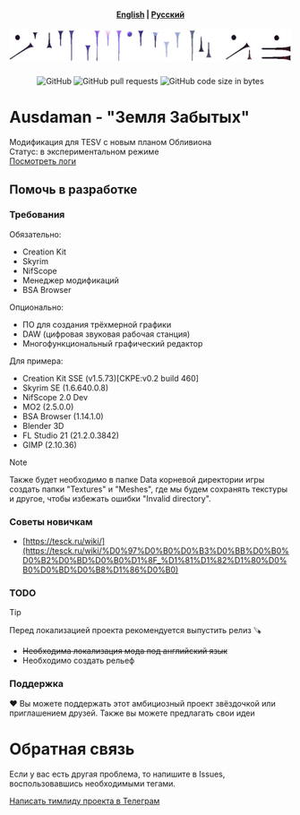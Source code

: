 <h4 align="center">
  <a href="https://github.com/MSIBorisyeltsin/Ausdaman/blob/main/README.md">English</a> |
  <a href="https://github.com/MSIBorisyeltsin/Ausdaman/blob/main/README-ru.md">Русский</a>
</h4>
<h5 align="center">
  <img src="https://github.com/MSIBorisyeltsin/Ausdaman/blob/main/pic.png" alt="austadamanPicture">
  <br>
</h5>
<p align="center">
  <img alt="GitHub" src="https://img.shields.io/github/license/MSIBorisyeltsin/Ausdaman">
  <img alt="GitHub pull requests" src="https://img.shields.io/github/issues-pr/MSIBorisyeltsin/Ausdaman">
  <img alt="GitHub code size in bytes" src="https://img.shields.io/github/languages/code-size/MSIBorisyeltsin/Ausdaman">
</p>

# Ausdaman - "Земля Забытых"

Модификация для TESV с новым планом Обливиона
<br>
Статус: в экспериментальном режиме
<br>
<a href="https://github.com/MSIBorisyeltsin/Ausdaman/blob/main/Logs/">Посмотреть логи</a>

<!-- ## Ключевые изменения -->

## Помочь в разработке
### Требования
Обязательно:
- Creation Kit
- Skyrim
- NifScope
- Менеджер модификаций
- BSA Browser

Опционально:
- ПО для создания трёхмерной графики
- DAW (цифровая звуковая рабочая станция)
- Многофункциональный графический редактор

Для примера:
- Creation Kit SSE (v1.5.73)[CKPE:v0.2 build 460]
- Skyrim SE (1.6.640.0.8)
- NifScope 2.0 Dev
- MO2 (2.5.0.0)
- BSA Browser (1.14.1.0)
- Blender 3D
- FL Studio 21 (21.2.0.3842)
- GIMP (2.10.36)

> [!NOTE]
> Также будет необходимо в папке Data корневой директории игры создать папки "Textures" и "Meshes", где мы будем сохранять текстуры и другое, чтобы избежать ошибки "Invalid directory".

### Советы новичкам
- [https://tesck.ru/wiki/](https://tesck.ru/wiki/%D0%97%D0%B0%D0%B3%D0%BB%D0%B0%D0%B2%D0%BD%D0%B0%D1%8F_%D1%81%D1%82%D1%80%D0%B0%D0%BD%D0%B8%D1%86%D0%B0)

### TODO
> [!TIP]
> Перед локализацией проекта рекомендуется выпустить релиз 🪚
- ~~Необходима локализация мода под английский язык~~
- Необходимо создать рельеф

### Поддержка
❤️ Вы можете поддержать этот амбициозный проект звёздочкой или приглашением друзей. Также вы можете предлагать свои идеи

<!-- ## FAQ -->

# Обратная связь
Если у вас есть другая проблема, то напишите в Issues, воспользовавшись необходимыми тегами.

[Написать тимлиду проекта в Телеграм](https://t.me/vietnamsurvivor)
